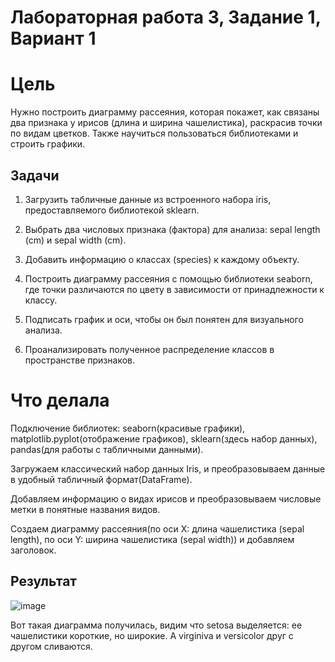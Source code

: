 # Лабораторная работа 3, Задание 1, Вариант 1

# Цель
Нужно построить диаграмму рассеяния, которая покажет, как связаны два признака у ирисов (длина и ширина чашелистика), раскрасив точки по видам цветков. Также научиться пользоваться библиотеками и строить графики.
## Задачи
1) Загрузить табличные данные из встроенного набора iris, предоставляемого библиотекой sklearn.

2) Выбрать два числовых признака (фактора) для анализа: sepal length (cm) и sepal width (cm).

3) Добавить информацию о классах (species) к каждому объекту.

4) Построить диаграмму рассеяния с помощью библиотеки seaborn, где точки различаются по цвету в зависимости от принадлежности к классу.

5) Подписать график и оси, чтобы он был понятен для визуального анализа.

6) Проанализировать полученное распределение классов в пространстве признаков.

# Что делала
Подключение библиотек: seaborn(красивые графики), matplotlib.pyplot(отображение графиков), sklearn(здесь набор данных), pandas(для работы с табличными данными).

Загружаем классический набор данных Iris, и преобразовываем данные в удобный табличный формат(DataFrame).

Добавляем информацию о видах ирисов и преобразовываем числовые метки в понятные названия видов.

Создаем диаграмму рассеяния(по оси X: длина чашелистика (sepal length), по оси Y: ширина чашелистика (sepal width))  и добавляем заголовок.

## Результат
![image](https://github.com/user-attachments/assets/dd0b2d8d-0017-4f4f-8935-e990e5064c53)

Вот такая диаграмма получилась, видим что setosa выделяется: ее чашелистики короткие, но широкие. А virginiva и versicolor друг с другом сливаются.

